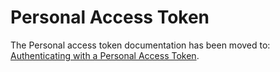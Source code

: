 # Personal Access Token

The Personal access token documentation has been moved to: [Authenticating with a Personal Access Token](./authenticating-with-personal-access-token.md).